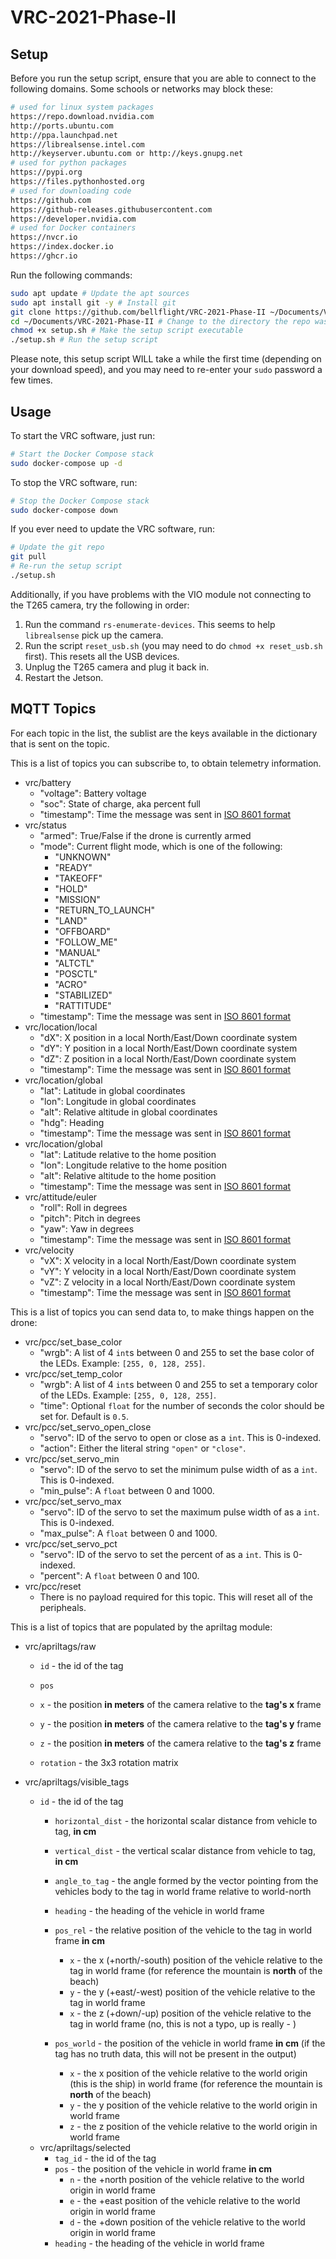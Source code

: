 # VRC-2021-Phase-II

## Setup

Before you run the setup script, ensure that you are able to
connect to the following domains. Some schools or networks may block these:

```bash
# used for linux system packages
https://repo.download.nvidia.com
http://ports.ubuntu.com
http://ppa.launchpad.net
https://librealsense.intel.com
http://keyserver.ubuntu.com or http://keys.gnupg.net
# used for python packages
https://pypi.org
https://files.pythonhosted.org
# used for downloading code
https://github.com
https://github-releases.githubusercontent.com
https://developer.nvidia.com
# used for Docker containers
https://nvcr.io
https://index.docker.io
https://ghcr.io
```

Run the following commands:

```bash
sudo apt update # Update the apt sources
sudo apt install git -y # Install git
git clone https://github.com/bellflight/VRC-2021-Phase-II ~/Documents/VRC-2021-Phase-II # Clone the repo
cd ~/Documents/VRC-2021-Phase-II # Change to the directory the repo was cloned to
chmod +x setup.sh # Make the setup script executable
./setup.sh # Run the setup script
```

Please note, this setup script WILL take a while the first time
(depending on your download speed),
and you may need to re-enter your `sudo` password a few times.

## Usage

To start the VRC software, just run:

```bash
# Start the Docker Compose stack
sudo docker-compose up -d
```

To stop the VRC software, run:

```bash
# Stop the Docker Compose stack
sudo docker-compose down
```

If you ever need to update the VRC software, run:

```bash
# Update the git repo
git pull
# Re-run the setup script
./setup.sh
```

Additionally, if you have problems with the VIO module not connecting to the T265 camera,
try the following in order:

1. Run the command `rs-enumerate-devices`. This seems to help `librealsense` pick up the camera.
2. Run the script `reset_usb.sh` (you may need to do `chmod +x reset_usb.sh` first). This resets all the USB devices.
3. Unplug the T265 camera and plug it back in.
4. Restart the Jetson.

## MQTT Topics

For each topic in the list, the sublist are the keys available in the dictionary
that is sent on the topic.

This is a list of topics you can subscribe to, to obtain telemetry information.

- vrc/battery
  - "voltage": Battery voltage
  - "soc": State of charge, aka percent full
  - "timestamp": Time the message was sent in [ISO 8601 format](https://docs.python.org/3/library/datetime.html#datetime.datetime.isoformat)
- vrc/status
  - "armed": True/False if the drone is currently armed
  - "mode": Current flight mode, which is one of the following:
    - "UNKNOWN"
    - "READY"
    - "TAKEOFF"
    - "HOLD"
    - "MISSION"
    - "RETURN_TO_LAUNCH"
    - "LAND"
    - "OFFBOARD"
    - "FOLLOW_ME"
    - "MANUAL"
    - "ALTCTL"
    - "POSCTL"
    - "ACRO"
    - "STABILIZED"
    - "RATTITUDE"
  - "timestamp": Time the message was sent in [ISO 8601 format](https://docs.python.org/3/library/datetime.html#datetime.datetime.isoformat)
- vrc/location/local
  - "dX": X position in a local North/East/Down coordinate system
  - "dY": Y position in a local North/East/Down coordinate system
  - "dZ": Z position in a local North/East/Down coordinate system
  - "timestamp": Time the message was sent in [ISO 8601 format](https://docs.python.org/3/library/datetime.html#datetime.datetime.isoformat)
- vrc/location/global
  - "lat": Latitude in global coordinates
  - "lon": Longitude in global coordinates
  - "alt": Relative altitude in global coordinates
  - "hdg": Heading
  - "timestamp": Time the message was sent in [ISO 8601 format](https://docs.python.org/3/library/datetime.html#datetime.datetime.isoformat)
- vrc/location/global
  - "lat": Latitude relative to the home position
  - "lon": Longitude relative to the home position
  - "alt": Relative altitude to the home position
  - "timestamp": Time the message was sent in [ISO 8601 format](https://docs.python.org/3/library/datetime.html#datetime.datetime.isoformat)
- vrc/attitude/euler
  - "roll": Roll in degrees
  - "pitch": Pitch in degrees
  - "yaw": Yaw in degrees
  - "timestamp": Time the message was sent in [ISO 8601 format](https://docs.python.org/3/library/datetime.html#datetime.datetime.isoformat)
- vrc/velocity
  - "vX": X velocity in a local North/East/Down coordinate system
  - "vY": Y velocity in a local North/East/Down coordinate system
  - "vZ": Z velocity in a local North/East/Down coordinate system
  - "timestamp": Time the message was sent in [ISO 8601 format](https://docs.python.org/3/library/datetime.html#datetime.datetime.isoformat)

This is a list of topics you can send data to, to make things happen on the drone:

- vrc/pcc/set_base_color
  - "wrgb": A list of 4 `int`s between 0 and 255 to set the base color of the LEDs. Example: `[255, 0, 128, 255]`.
- vrc/pcc/set_temp_color
  - "wrgb": A list of 4 `int`s between 0 and 255 to set a temporary color of the LEDs. Example: `[255, 0, 128, 255]`.
  - "time": Optional `float` for the number of seconds the color should be set for. Default is `0.5`.
- vrc/pcc/set_servo_open_close
  - "servo": ID of the servo to open or close as a `int`. This is 0-indexed.
  - "action": Either the literal string `"open"` or `"close"`.
- vrc/pcc/set_servo_min
  - "servo": ID of the servo to set the minimum pulse width of as a `int`. This is 0-indexed.
  - "min_pulse": A `float` between 0 and 1000.
- vrc/pcc/set_servo_max
  - "servo": ID of the servo to set the maximum pulse width of as a `int`. This is 0-indexed.
  - "max_pulse": A `float` between 0 and 1000.
- vrc/pcc/set_servo_pct
  - "servo": ID of the servo to set the percent of as a `int`. This is 0-indexed.
  - "percent": A `float` between 0 and 100.
- vrc/pcc/reset
  - There is no payload required for this topic. This will reset all of the peripheals.

This is a list of topics that are populated by the apriltag module:

- vrc/apriltags/raw

  - `id` - the id of the tag

  - `pos`

  - `x` - the position **in meters** of the camera relative to the **tag's x** frame

  - `y` - the position **in meters** of the camera relative to the **tag's y** frame

  - `z` - the position **in meters** of the camera relative to the **tag's z** frame

  - `rotation` - the 3x3 rotation matrix 

- vrc/apriltags/visible_tags

  - `id` - the id of the tag
    - `horizontal_dist` - the horizontal scalar distance from vehicle to tag, **in cm**
    - `vertical_dist` - the vertical scalar distance from vehicle to tag, **in cm**
    - `angle_to_tag` - the angle formed by the vector pointing from the vehicles body to the tag in world frame relative to world-north
    - `heading` -  the heading of the vehicle in world frame
    - `pos_rel` - the relative position of the vehicle to the tag in world frame **in cm** 
    
      - `x` -  the x (+north/-south) position of the vehicle relative to the tag in world frame (for reference the mountain is **north** of the beach)
      - `y` - the y (+east/-west) position of the vehicle relative to the tag in world frame
      - `x` - the z (+down/-up) position of the vehicle relative to the tag in world frame (no, this is not a typo, up is really - )
    - `pos_world` - the position of the vehicle in world frame **in cm** (if the tag has no truth data, this will not be present in the output)
    
      - `x` - the x position of the vehicle relative to the world origin (this is the ship) in world frame (for reference the mountain is **north** of the beach)
      - `y` - the y position of the vehicle relative to the world origin in world frame
      - `z` - the z position of the vehicle relative to the world origin in world frame
  - vrc/apriltags/selected
    - `tag_id` - the id of the tag
    - `pos` - the position of the vehicle in world frame **in cm**
      - `n` - the +north position of the vehicle relative to the world origin in world frame
      - `e` - the +east position of the vehicle relative to the world origin in world frame
      - `d` - the +down position of the vehicle relative to the world origin in world frame
    - `heading` - the heading of the vehicle in world frame